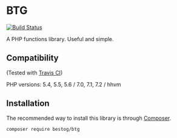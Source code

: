 # BTG
[![Build Status](https://travis-ci.org/bestog/btg.svg?branch=master)](https://travis-ci.org/bestog/btg)

A PHP functions library. Useful and simple.

## Compatibility
(Tested with [Travis CI](https://travis-ci.org/bestog/btg.svg))

PHP versions: 5.4, 5.5, 5.6 / 7.0, 7.1, 7.2 / hhvm

## Installation

The recommended way to install this library is through [Composer](http://getcomposer.org/doc/00-intro.md).

```shell
composer require bestog/btg
```